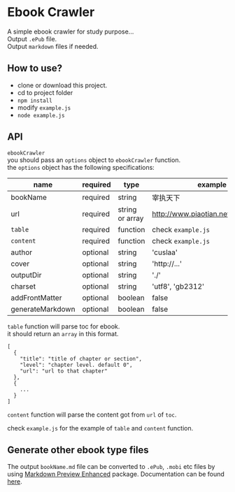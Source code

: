 # Ebook Crawler  
A simple ebook crawler for study purpose...  
Output `.ePub` file.   
Output `markdown` files if needed.      

## How to use?  
* clone or download this project.  
* cd to project folder  
* `npm install`  
* modify `example.js`  
* `node example.js`  

## API  
`ebookCrawler`  
you should pass an `options` object to `ebookCrawler` function.   
the `options` object has the following specifications:  

| name  | required | type | example |
|---|---|---|---|
| bookName | required | string | 宰执天下 |
| url | required | string or array | http://www.piaotian.net/html/0/738/ |
| `table` | required | function | check `example.js` |  
| `content` | required | function | check `example.js` |  
| author | optional | string | 'cuslaa' |  
| cover | optional | string | 'http://...' |
| outputDir | optional | string | './' |  
| charset | optional | string | 'utf8', 'gb2312'|
| addFrontMatter | optional | boolean | false |   
| generateMarkdown | optional | boolean | false |

`table` function will parse toc for ebook.   
it should return an `array` in this format.   
```
[
  {
    "title": "title of chapter or section",
    "level": "chapter level. default 0",
    "url": "url to that chapter"
  },
  {
    ...
  }
]
```

`content` function will parse the content got from `url` of `toc`.     

check `example.js` for the example of `table` and `content` function.  

## Generate other ebook type files    
The output `bookName.md` file can be converted to `.ePub`, `.mobi` etc files by using [Markdown Preview Enhanced](https://github.com/shd101wyy/markdown-preview-enhanced) package. Documentation can be found [here](https://github.com/shd101wyy/markdown-preview-enhanced/blob/master/docs/ebook.md).
